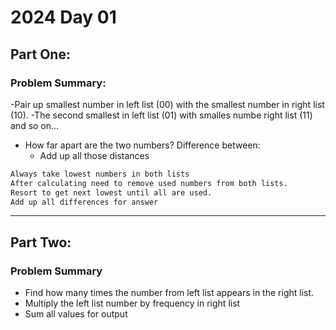 # 2024 Day 01


## Part One:

### Problem Summary:

-Pair up smallest number in left list (00) with the smallest number in right list (10).
  -The second smallest in left list (01) with smalles numbe right list (11) and so on...

- How far apart are the two numbers?  Difference between:
  - Add up all those distances

```txt
Always take lowest numbers in both lists
After calculating need to remove used numbers from both lists.
Resort to get next lowest until all are used.
Add up all differences for answer
```

---

## Part Two:

### Problem Summary

- Find how many times the number from left list appears in the right list.
- Multiply the left list number by frequency in right list
- Sum all values for output